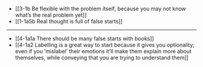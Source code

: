 - [[3-1b Be flexible with the problem itself, because you may not know what’s the real problem yet]]
- [[1-1a5b Real thought is full of false starts]]
---
- [[4-1a1a There should be many false starts with books]]
- [[4-1a2 Labelling is a great way to start because it gives you optionality; even if you ‘mislabel’ their emotions it’ll make them explain more about themselves, while conveying that you are trying to understand them]]
